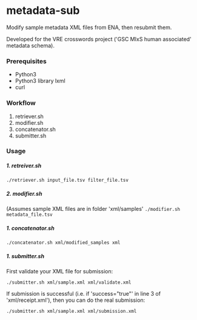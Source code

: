 # metadata-sub
Modify sample metadata XML files from ENA, then resubmit them.

Developed for the VRE crosswords project ('GSC MIxS human associated' metadata schema).

### Prerequisites
- Python3
- Python3 library lxml
- curl

### Workflow
1. retriever.sh
2. modifier.sh
3. concatenator.sh
4. submitter.sh

### Usage
##### 1. retreiver.sh
`./retriever.sh input_file.tsv filter_file.tsv`

##### 2. modifier.sh
(Assumes sample XML files are in folder 'xml/samples'
`./modifier.sh metadata_file.tsv`

##### 1. concatenator.sh
`./concatenator.sh xml/modified_samples xml`

##### 1. submitter.sh
First validate your XML file for submission:

`./submitter.sh xml/sample.xml xml/validate.xml`

If submission is successful (i.e. if 'success="true"' in line 3 of 'xml/receipt.xml'), then you can do the real submission:

`./submitter.sh xml/sample.xml xml/submission.xml`
